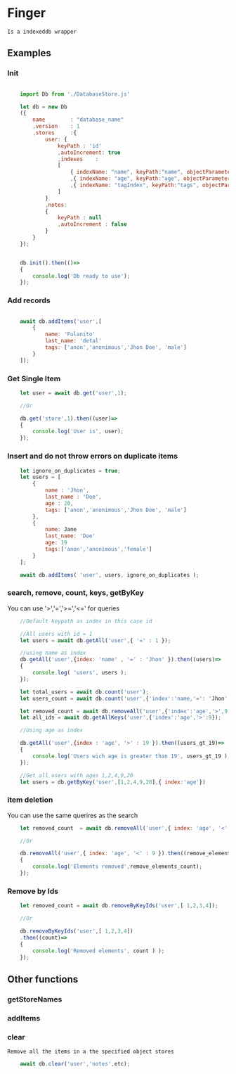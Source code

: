 # Finger
	Is a indexeddb wrapper

## Examples

### Init


```javascript

	import Db from './DatabaseStore.js'

	let db = new Db
	({
		name		: "database_name"
		,version	: 1
		,stores		:{
			user: {
				keyPath	: 'id'
				,autoIncrement: true
				,indexes	:
				[
					{ indexName: "name", keyPath:"name", objectParameters: { unique : false, multiEntry: false, locale: 'auto'  } }
					,{ indexName: "age", keyPath:"age", objectParameters: { unique : false, multiEntry: false, locale: 'auto'  } }
					,{ indexName: "tagIndex", keyPath:"tags", objectParameters: { unique : false, multiEntry: true , locale: 'auto'  } }
				]
			}
			,notes:
			{
				keyPath : null
				,autoIncrement : false
			}
		}
	});


	db.init().then(()=>
	{
		console.log('Db ready to use');
	});

```

### Add records

```javascript

	await db.addItems('user',[
		{
			name: 'Fulanito'
			last_name: 'detal'
			tags: ['anon','anonimous','Jhon Doe', 'male']
		}
	]);
```
### Get Single Item
```javascript
	let user = await db.get('user',1);

	//Or

	db.get('store',1).then((user)=>
	{
		console.log('User is', user);
	});
```

### Insert and do not throw errors on duplicate items

```javascript
	let ignore_on_duplicates = true;
	let users = [
		{
			name : 'Jhon',
			last_name : 'Doe',
			age : 20,
			tags: ['anon','anonimous','Jhon Doe', 'male']
		},
		{
			name: Jane
			last_name: 'Doe'
			age: 19
			tags:['anon','anonimous','female']
		}
	];

	await db.addItems( 'user', users, ignore_on_duplicates );
```

### search, remove, count, keys, getByKey

You can use '>','=','>=','<=' for queries

```javascript
	//Default keypath as index in this case id

	//All users with id = 1
	let users = await db.getAll('user',{ '=' : 1 });

	//using name as index
	db.getAll('user',{index: 'name' , '=' : 'Jhon' }).then((users)=>
	{
		console.log( 'users', users );
	});

	let total_users = await db.count('user');
	let users_count = await db.count('user',{'index':'name,'=': 'Jhon' });

	let removed_count = await db.removeAll('user',{'index':'age','>',9 });
	let all_ids = await db.getAllKeys('user',{'index':'age','>':9});

	//Using age as index

	db.getAll('user',{index : 'age', '>' : 19 }).then((users_gt_19)=>
	{
		console.log('Users wich age is greater than 19', users_gt_19 );
	});

	//Get all users with ages 1,2,4,9,20
	let users = db.getByKey('user',[1,2,4,9,20],{ index:'age'})

```


### item deletion

You can use the same querires as the search

```javascript
	let removed_count  = await db.removeAll('user',{ index: 'age', '<' : 9 });

	//Or

	db.removeAll('user',{ index: 'age', '<' : 9 }).then((remove_elements_count)=>
	{
		console.log('Elements removed',remove_elements_count);
	});
```

### Remove by Ids

```javascript
	let removed_count = await db.removeByKeyIds('user',[ 1,2,3,4]);

	//Or

	db.removeByKeyIds('user',[ 1,2,3,4])
	.then((count)=>
	{
		console.log('Removed elements', count ) );
	});
```

## Other functions

### getStoreNames
### addItems
### clear
	Remove all the items in a the specified object stores

```javascript
	await db.clear('user','notes',etc);
```

